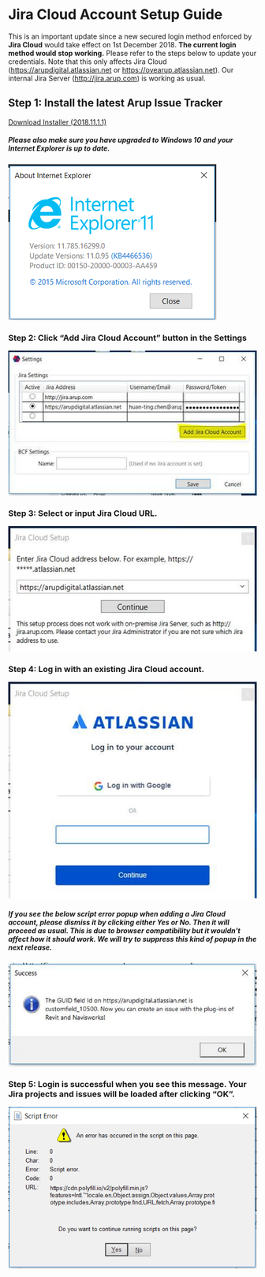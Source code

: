 # Jira Cloud Account Setup Guide
This is an important update since a new secured login method enforced by **Jira Cloud** would take effect on 1st December 2018. **The current login method would stop working.** Please refer to the steps below to update your credentials. Note that this only affects Jira Cloud (https://arupdigital.atlassian.net or https://ovearup.atlassian.net). Our internal Jira Server (http://jira.arup.com) is working as usual.

## Step 1: Install the latest Arup Issue Tracker
[Download Installer (2018.11.1.1)](https://github.com/ArupAus/issue-tracker/releases/download/2018.11.01.01/Case_Issue_Tracker_2018.11.01.01.msi)

##### Please also make sure you have upgraded to Windows 10 and your Internet Explorer is up to date.
![](https://raw.githubusercontent.com/ArupAus/issue-tracker/master/Documentation/images/JiraCloudLogin_6.png)

### Step 2: Click “Add Jira Cloud Account” button in the Settings
![](https://raw.githubusercontent.com/ArupAus/issue-tracker/master/Documentation/images/JiraCloudLogin_1.jpg)

### Step 3: Select or input Jira Cloud URL.
![](https://raw.githubusercontent.com/ArupAus/issue-tracker/master/Documentation/images/JiraCloudLogin_2.jpg)

### Step 4: Log in with an existing Jira Cloud account.
![](https://raw.githubusercontent.com/ArupAus/issue-tracker/master/Documentation/images/JiraCloudLogin_3.jpg)

##### If you see the below script error popup when adding a Jira Cloud account, please dismiss it by clicking either Yes or No. Then it will proceed as usual. This is due to browser compatibility but it wouldn't affect how it should work. We will try to suppress this kind of popup in the next release.
![](https://raw.githubusercontent.com/ArupAus/issue-tracker/master/Documentation/images/JiraCloudLogin_4.jpg)

### Step 5: Login is successful when you see this message. Your Jira projects and issues will be loaded after clicking “OK”.
![](https://raw.githubusercontent.com/ArupAus/issue-tracker/master/Documentation/images/JiraCloudLogin_5.png)
